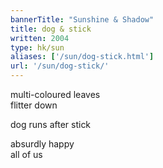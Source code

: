 ```yaml
---
bannerTitle: "Sunshine & Shadow" 
title: dog & stick
written: 2004
type: hk/sun
aliases: ['/sun/dog-stick.html']
url: '/sun/dog-stick/'
---
```


multi-coloured leaves   
flitter down 

dog runs after stick   

absurdly happy   
all of us
